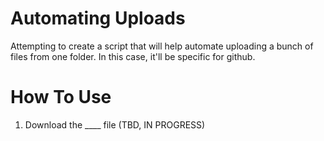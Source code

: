 # Automating Uploads
Attempting to create a script that will help automate uploading a bunch of files from one folder. In this case, it'll be specific for github.



# How To Use
<ol>
  <li>Download the ____ file (TBD, IN PROGRESS)</li>
